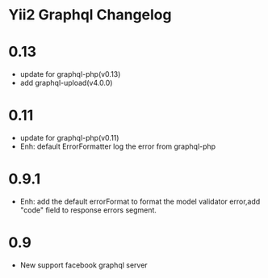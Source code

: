 Yii2 Graphql Changelog
=======================
# 0.13
- update for graphql-php(v0.13)
- add graphql-upload(v4.0.0)
# 0.11
- update for graphql-php(v0.11)
- Enh: default ErrorFormatter log the error from graphql-php
# 0.9.1
- Enh: add the default errorFormat to format the model validator error,add "code" field to response errors segment.
# 0.9
- New support facebook graphql server 